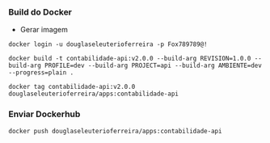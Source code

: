 ### Build do Docker
* Gerar imagem
````shell
docker login -u douglaseleuterioferreira -p Fox789789@!
````
````shell
docker build -t contabilidade-api:v2.0.0 --build-arg REVISION=1.0.0 --build-arg PROFILE=dev --build-arg PROJECT=api --build-arg AMBIENTE=dev --progress=plain .
````
````shell
docker tag contabilidade-api:v2.0.0 douglaseleuterioferreira/apps:contabilidade-api
````
### Enviar Dockerhub
````shell
docker push douglaseleuterioferreira/apps:contabilidade-api
````